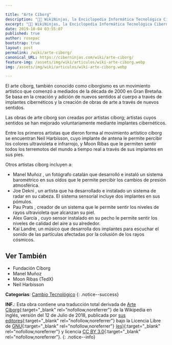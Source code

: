 ```yaml
---

title: "Arte Cíborg"
description: "👨‍💻 WikiNinjas, la Enciclopedia Informática Tecnológica Ciberninjas: Arte Cíborg"
excerpt: "👨‍💻 WikiNinjas, la Enciclopedia Informática Tecnológica Ciberninjas: Arte Cíborg"
date: 2019-10-04 03:55:07
published: true
author: rosepac
bootstrap: true
layout: post
permalink: /wiki/arte-ciborg/
canonical_URL: https://ciberninjas.com/wiki/arte-ciborg/
feature-img: /assets/img/wiki/articulos/wiki-arte-ciborg.webp
img: /assets/img/wiki/articulos/wiki-arte-ciborg.webp

---
```


El arte cíborg, también conocido como ciborgismo es un movimiento artístico que comenzó a mediados de la década de 2000 en Gran Bretaña. Se basa en la creación y adición de nuevos sentidos al cuerpo a través de implantes cibernéticos y la creación de obras de arte a través de nuevos sentidos.

Las obras de arte cíborg son creadas por artistas cíborg; artistas cuyos sentidos se han mejorado voluntariamente mediante implantes cibernéticos.

Entre los primeros artistas que dieron forma al movimiento artístico cíborg se encuentran Neil Harbisson, cuyo implante de antena le permite percibir los colores ultravioleta e infrarrojo, y Moon Ribas que le permiten sentir todos los terremotos del mundo a tiempo real a través de sus implantes en sus pies.

Otros artistas cíborg incluyen a:

* Manel Muñoz , un fotógrafo catalán que desarrolló e instaló un sistema barométrico en sus oídos que le permite percibir los cambios de presión atmosférica.
* Joe Dekni , un artista que ha desarrollado e instalado un sistema de radar en su cabeza. El sistema sensorial incluye dos implantes en sus pómulos.
* Pau Prats , creador de un sistema que le permite sentir los niveles de rayos ultravioleta que alcanzan su piel.
* Alex García , cuyo sensor instalado en su pecho le permite sentir los niveles de calidad del aire a su alrededor.
* Kai Landre, un músico que desarrolla dos implantes para escuchar el sonido de las partículas afectadas por la colusión de los rayos cósmicos.

## Ver También

- Fundación Cíborg
- Manel Muñoz
- Moon Ribas (TedX)
- Neil Harbisson

**Categorías**: [Cambio Tecnológico](/wiki/categoria/cambio-tecnologico/)
{: .notice--success}

**INF.**: Esta obra contiene una traducción total derivada de [Arte Cíborg](https://en.wikipedia.org/wiki/Cyborg_art){:target="_blank" rel="nofollow,noreferrer"} de la Wikipedia en inglés, versión del 12 de Julio de 2018, publicada por [sus editores](https://en.wikipedia.org/w/index.php?title=Cyborg_art&action=history){:target="_blank" rel="nofollow,noreferrer"} bajo la Licencia Libre de [GNU](http://www.gnu.org/licenses/licenses.html#GPL){:target="_blank" rel="nofollow,noreferrer"} [(es)](https://es.wikipedia.org/wiki/Wikipedia:Traducci%C3%B3n_no_oficial_de_la_Licencia_de_documentaci%C3%B3n_libre_de_GNU){:target="_blank" rel="nofollow,noreferrer"} y licencia [CC BY 3.0](https://creativecommons.org/licenses/by-sa/3.0/deed.es){:target="_blank" rel="nofollow,noreferrer"}.
{: .notice--info}